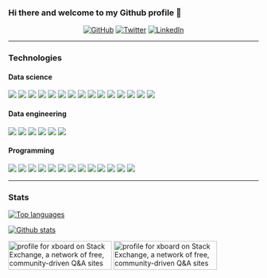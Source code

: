 ### Hi there and welcome to my Github profile 👋


<p align="center">
  <a href="https://github.com/xboard"><img src="https://img.shields.io/github/followers/xboard.svg?label=GitHub&style=social" alt="GitHub"></a>
  <a href="https://twitter.com/fregis77"><img src="https://img.shields.io/twitter/follow/fregis77?label=Twitter&style=social" alt="Twitter"></a>
  <a href="https://www.linkedin.com/in/flavioarruda"><img src="https://img.shields.io/badge/LinkedIn--_.svg?style=social&logo=linkedin" alt="LinkedIn"></a>
</p>

---

### Technologies

#### Data science

<p align="left">
  <img src="https://img.shields.io/badge/Numpy-013243?logo=Numpy&logoColor=white&style=flat" />
  <img src="https://img.shields.io/badge/Octave-0790C0?logo=Octave&logoColor=white&style=flat" />
  <img src="https://img.shields.io/badge/Scipy-013243?logo=Python&logoColor=white&style=flat" />
  <img src="https://img.shields.io/badge/Pandas-150458?logo=Pandas&logoColor=white&style=flat" />
  <img src="https://img.shields.io/badge/scikit_learn-F7931E?logo=scikit-learn&logoColor=white&style=flat" />
  <img src="https://img.shields.io/badge/TensorFlow-ff6f00?logo=tensorflow&logoColor=white&style=flat" />
  <img src="https://img.shields.io/badge/PyTorch-EE4C2C?logo=pytorch&logoColor=white&style=flat" />
  <img src="https://img.shields.io/badge/Keras-D00000?logo=Keras&logoColor=white&style=flat" />
  <img src="https://img.shields.io/badge/Apache%20Spark-E25A1C?logo=apache%20spark&logoColor=white&style=flat" />
  <img src="https://img.shields.io/badge/Presto-%235890FF.svg?&style=flat&logo=presto&logoColor=white" />
  <img src="https://img.shields.io/badge/Jupyter-F37626?logo=Jupyter&logoColor=white&style=flat" />
  <img src="https://img.shields.io/badge/Oracle-f80000?logo=oracle&logoColor=white&style=flat"/>
  <img src="https://img.shields.io/badge/PostgreSQL-336791?logo=postgresql&logoColor=white&style=flat"/>
  <img src="https://img.shields.io/badge/Apache%20Cassandra-1287B1?logo=Apache%20Cassandra&logoColor=white&style=flat"/>
  <img src="https://img.shields.io/badge/MySQL-4479A1?logo=mysql&logoColor=white&style=flat"/>
</p>

#### Data engineering

<p align="left">
  <img src="https://img.shields.io/badge/Apache%20Flume-0E85CD?logo=Apache&logoColor=white&style=flat"/>
  <img src="https://img.shields.io/badge/Apache%20Airflow-007A88?logo=Apache%20Airflow&logoColor=white&style=flat"/>
  <img src="https://img.shields.io/badge/Apache%20Kafka-000000?logo=Apache%20Kafka&logoColor=white&style=flat"/>
  <img src="https://img.shields.io/badge/Hadoop-d22128?logo=apache&logoColor=white&style=flat"/>
  <img src="https://img.shields.io/badge/Apache%20Spark-E25A1C?logo=apache%20spark&logoColor=white&style=flat" />
  <img src="https://img.shields.io/badge/Presto-%235890FF.svg?&style=flat&logo=presto&logoColor=white" />
  
</p>


#### Programming

<p align="left">
  <img src="https://img.shields.io/badge/Amazon%20AWS-232F3E?logo=amazon%20aws&logoColor=white&style=flat"/>
  <img src="https://img.shields.io/badge/Ubuntu-E95420?logo=ubuntu&logoColor=white&style=flat"/>
  <img src="https://img.shields.io/badge/Python-3776AB?logo=Python&logoColor=white&style=flat"/>
  <img src="https://img.shields.io/badge/FastAPI-009688?logo=FastAPI&logoColor=white&style=flat"/>
  <img src="https://img.shields.io/badge/django-%23092E20.svg?style=flat&logo=django&logoColor=white"/>
  <img src="https://img.shields.io/badge/Java-007396?logo=Java&logoColor=white&style=flat"/>
  <img src="https://img.shields.io/badge/Spring%20Boot-6DB33F?logo=Spring&logoColor=white&style=flat"/>
  <img src="https://img.shields.io/badge/Rust-000000?logo=rust&logoColor=white&style=flat"/>
  <img src="https://img.shields.io/badge/Node.js-339933?logo=node.js&logoColor=white&style=flat"/>
  <img src="https://img.shields.io/badge/React-%2320232a.svg?style=flat&logo=react&logoColor=%2361DAFB"/>
  <img src="https://img.shields.io/badge/Styled--Components-DB7093?style=flat&logo=styled-components&logoColor=white"/>
  <img src="https://img.shields.io/badge/Next-black?style=flat&logo=next.js&logoColor=white"/>
  <img src="https://img.shields.io/badge/c++-%2300599C.svg?style=flat&logo=c%2B%2B&logoColor=white"/>
</p>


---

### Stats

[![Top languages](https://github-readme-stats.vercel.app/api/top-langs/?username=xboard&theme=default&exclude_repo=xboard,xboard.github.io&hide=css,html,jupyter%20notebook)](https://github.com/anuraghazra/github-readme-stats)

[![Github stats](https://github-readme-stats.vercel.app/api?username=xboard&theme=default&count_private=true&show_icons=true)](https://github.com/anuraghazra/github-readme-stats)

<p align="left">
  <a href="https://stackexchange.com/users/223744"><img src="https://stackexchange.com/users/flair/223744.png?theme=clean#gh-dark-mode-only" width="208" height="58" alt="profile for xboard on Stack Exchange, a network of free, community-driven Q&amp;A sites" title="profile for xboard on Stack Exchange, a network of free, community-driven Q&amp;A sites"></a>
  <a href="https://stackexchange.com/users/223744"><img src="https://stackexchange.com/users/flair/223744.png?theme=dark#gh-light-mode-only" width="208" height="58" alt="profile for xboard on Stack Exchange, a network of free, community-driven Q&amp;A sites" title="profile for xboard on Stack Exchange, a network of free, community-driven Q&amp;A sites"></a>
</p>

<!--
**xboard/xboard** is a ✨ _special_ ✨ repository because its `README.md` (this file) appears on your GitHub profile.

Here are some ideas to get you started:

- 🔭 I’m currently working on ...
- 🌱 I’m currently learning ...
- 👯 I’m looking to collaborate on ...
- 🤔 I’m looking for help with ...
- 💬 Ask me about ...
- 📫 How to reach me: ...
- 😄 Pronouns: ...
- ⚡ Fun fact: ...
-->
